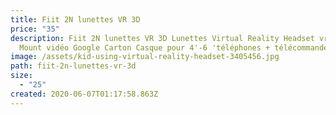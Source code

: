 ```yaml
---
title: Fiit 2N lunettes VR 3D
price: "35"
description: Fiit 2N lunettes VR 3D Lunettes Virtual Reality Headset vrbox Head
  Mount vidéo Google Carton Casque pour 4'-6 'téléphones + télécommande
image: /assets/kid-using-virtual-reality-headset-3405456.jpg
path: fiit-2n-lunettes-vr-3d
size:
  - "25"
created: 2020-06-07T01:17:58.863Z
---
```

